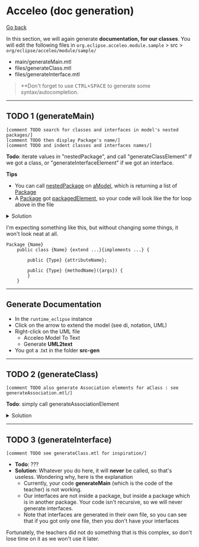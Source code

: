 # Acceleo (doc generation)

[Go back](../index.md#td8---code-generation)

In this section, we will again generate **documentation, for our classes**. You will edit the following files in `org.eclipse.acceleo.module.sample` > src > `org/eclipse/acceleo/module/sample/`

* main/generateMain.mtl
* files/generateClass.mtl
* files/generateInterface.mtl

> **Don't forget to use <kbd>CTRL+SPACE</kbd> to generate some syntax/autocompletion.

<hr class="sl">

## TODO 1 (generateMain)

```
[comment TODO search for classes and interfaces in model's nested packages/]
[comment TODO then display Package's name/]
[comment TODO and indent classes and interfaces names/]
```

**Todo**: iterate values in "nestedPackage", and call "generateClassElement" if we got a class, or "generateInterfaceElement" if we got an interface.

**Tips**

* You can call [nestedPackage](https://download.eclipse.org/modeling/mdt/uml2/javadoc/2.1.1/org/eclipse/uml2/uml/Package.html#getNestedPackages()) on [aModel](https://download.eclipse.org/modeling/mdt/uml2/javadoc/2.1.1/org/eclipse/uml2/uml/Model.html), which is returning a list of [Package](https://download.eclipse.org/modeling/mdt/uml2/javadoc/2.1.1/org/eclipse/uml2/uml/Package.html)
* A [Package](https://download.eclipse.org/modeling/mdt/uml2/javadoc/2.1.1/org/eclipse/uml2/uml/Package.html) got [packagedElement](https://download.eclipse.org/modeling/mdt/uml2/javadoc/2.1.1/org/eclipse/uml2/uml/Package.html#getPackagedElements()), so your code will look like the for loop above in the file

<details class="details-e">
<summary>Solution</summary>

Don't forget to import

```
[import org::eclipse::acceleo::module::sample::files::generateInterface/]
```

Then the code is

```java
[comment DONE search for classes and interfaces in model's nested packages/]
[for (p : Package | aModel.nestedPackage->sortedBy(name))]
	[comment DONE then display Package's name/]
	Package [p.name/]
	[comment DONE and indent classes and interfaces names/]
	[for (c : Class | p.packagedElement->filter(Class)->sortedBy(name))]
		[generateClassElement(c)/]
	[/for]
	[for (i : Interface | p.packagedElement->filter(Interface)->sortedBy(name))]
		[generateInterfaceElement(i)/]
	[/for]
[/for]
```
</details>

I'm expecting something like this, but without changing some things, it won't look neat at all.

```none
Package {Name}
	public class {Name} {extend ...}{implements ...} {
		
		public {Type} {attributeName};
			
		public {Type} {methodName}({args}) {
		}			
	}
```

<hr class="sl">

## Generate Documentation

* In the `runtime_eclipse` instance
* Click on the arrow to extend the model (see di, notation, UML)
* Right-click on the UML file
    * Acceleo Model To Text
    * Generate **UML2text**
* You got a .txt in the folder **src-gen**

<hr class="sr">

## TODO 2 (generateClass)

```
[comment TODO also generate Association elements for aClass : see generateAssociation.mtl/]
```

**Todo**: simply call generateAssociationElement

<details class="details-e">
<summary>Solution</summary>

Don't forget to import

```
[import org::eclipse::acceleo::module::sample::files::generateAssociation/]
```

Then the code is

```java
[comment DONE also generate Association elements for aClass : see generateAssociation.mtl/]
[generateAssociationElement(aClass)/]
```
</details>

<hr class="sl">

## TODO 3 (generateInterface)

```
[comment TODO see generateClass.mtl for inspiration/]
```

* **Todo**: ???
* **Solution**: Whatever you do here, it will **never** be called, so that's useless. Wondering why, here is the explanation
  * Currently, your code **generateMain** (which is the code of the teacher) is not working.
  * Our interfaces are not inside a package, but inside a package which is in another package. Your code isn't recursive, so we will never generate interfaces.
  * Note that interfaces are generated in their own file, so you can see that if you got only one file, then you don't have your interfaces

Fortunately, the teachers did not do something that is this complex, so don't lose time on it as we won't use it later.